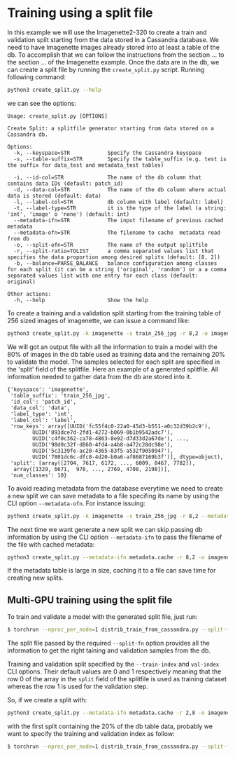 # Training using a split file
  
In this example we will use the Imagenette2-320 to create a train and
validation split starting from the data stored in a Cassandra database.
We need to have Imagenette images already stored into at least a table of the db. 
To accomplish that we can follow the instructions from the section ... to the section ... of the Imagenette example.
Once the data are in the db, we can create a split file by running the ```create_split.py``` script. Running following command:

```bash
python3 create_split.py --help
```
we can see the options:
```
Usage: create_split.py [OPTIONS]

Create Split: a splitfile generator starting from data stored on a Cassandra db.

Options:  
  -k, --keyspace=STR            Specify the Cassandra keyspace   
  -s, --table-suffix=STR        Specify the table_suffix (e.g. test is the suffix for data_test and metadata_test tables)  
  
  -i, --id-col=STR              The name of the db column that contains data IDs (default: patch_id)  
  -d, --data-col=STR            The name of the db column where actual data is stored (default: data)  
  -l, --label-col=STR           db column with label (default: label)  
  -t, --label-type=STR          it is the type of the label (a string: 'int', 'image' o 'none') (default: int)  
  --metadata-ifn=STR            The input filename of previous cached metadata  
  --metadata-ofn=STR            The filename to cache  metadata read from db  
  -o, --split-ofn=STR           The name of the output splitfile  
  -r, --split-ratio=TOLIST      a comma separated values list that specifies the data proportion among desired splits (default: [8, 2])  
  -b, --balance=PARSE_BALANCE   balance configuration among classes for each split (it can be a string ('original', 'random') or a a comma separated values list with one entry for each class (default: original)  

Other actions:  
  -h, --help                    Show the help  
```

To create a training and a validation split starting from the training table of 256 sized images of imagenette, we can issue a command like:

```bash
python3 create_split.py -k imagenette -s train_256_jpg -r 8,2 -o imagenette_splitfile.pckl
```
We will got an output file with all the information to train a model with the 80% of images in the db table used as training data and the remaining 20% to validate the model. The samples selected for each split are specified in the 'split' field of the splitfile. Here an example of a generated splitfile. All information needed to gather data from the db are stored into it. 

```
{'keyspace': 'imagenette',  
 'table_suffix': 'train_256_jpg',  
 'id_col': 'patch_id',  
 'data_col': 'data',  
 'label_type': 'int',  
 'label_col': 'label',  
 'row_keys': array([UUID('fc55f4c0-22a0-45d3-b551-a0c32d39b2c9'),  
        UUID('893dce7d-2fd1-4272-b069-0b1b9542adc7'),  
        UUID('c4f0c362-ca78-4863-8e92-d7d33d2a67de'), ...,  
        UUID('98d0c32f-d860-4fd4-a4b8-a472c28dc98e'),  
        UUID('5c3139fe-ac20-4365-83f5-a532f9050947'),  
        UUID('7801dc6c-dfc8-4d20-b0a6-af8687169b3f')], dtype=object),  
 'split': [array([2704, 7617, 6172, ..., 6009, 8467, 7782]),  
  array([1329, 6671,  978, ..., 2769, 4708, 2198])],  
 'num_classes': 10}  
```

To avoid reading metadata from the database everytime we need to create a new split we can save metadata to a file specifing its name by using the CLI option ```--metadata-ofn```. For instance issuing:
 
```bash
python3 create_split.py -k imagenette -s train_256_jpg -r 8,2 --metadata-ofn metadata.cache -o imagenette_splitfile.pckl
```

The next time we want generate a new split we can skip passing db information by using the CLI option ```--metadata-ifn``` to pass the filename of the file with cached metadata:

```bash
python3 create_split.py --metadata-ifn metadata.cache -r 8,2 -o imagenette_splitfile.pckl
```

If the metadata table is large in size, caching it to a file can save time for creating new splits.


## Multi-GPU training using the split file

To train and validate a model with the generated split file, just run:

```bash
$ torchrun --nproc_per_node=1 distrib_train_from_cassandra.py --split-fn prova_split.pckl -a resnet50 --dali_cpu --b 128 --loss-scale 128.0 --workers 4 --lr=0.4 --opt-level O2
```

The split file passed by the required ```--split-fn``` option provides all the information to get the right taining and validation samples from the db. 

Training and validation split specified by the ```--train-index``` and ```val-index``` CLI options. Their default values are 0 and 1 respectively meaning that the row 0 of the array in the ```split``` field of the splitfile is used as training dataset whereas the row 1 is used for the validation step.

So, if we create a split with:

```bash
python3 create_split.py --metadata-ifn metadata.cache -r 2,8 -o imagenette_splitfile.pckl
```

with the first split containing the 20% of the db table data, probably we want to specify the training and validation index as follow:


```bash
$ torchrun --nproc_per_node=1 distrib_train_from_cassandra.py --split-fn prova_split.pckl --train-index 1 --val-index 0 -a resnet50 --dali_cpu --b 128 --loss-scale 128.0 --workers 4 --lr=0.4 --opt-level O2
```
